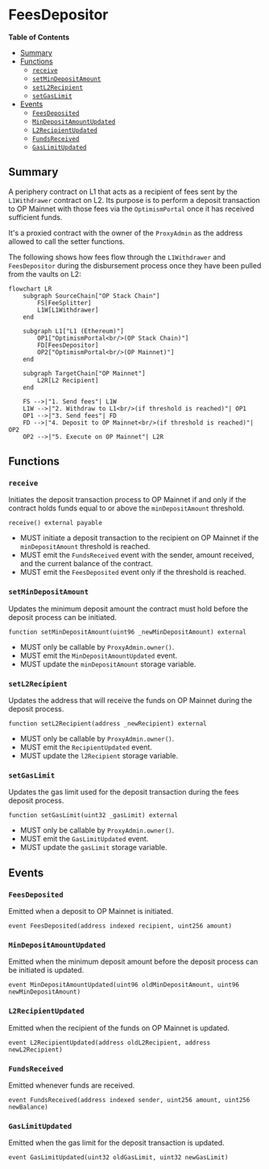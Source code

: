 # FeesDepositor

<!-- START doctoc generated TOC please keep comment here to allow auto update -->
<!-- DON'T EDIT THIS SECTION, INSTEAD RE-RUN doctoc TO UPDATE -->
**Table of Contents**

- [Summary](#summary)
- [Functions](#functions)
  - [`receive`](#receive)
  - [`setMinDepositAmount`](#setmindepositamount)
  - [`setL2Recipient`](#setl2recipient)
  - [`setGasLimit`](#setgaslimit)
- [Events](#events)
  - [`FeesDeposited`](#feesdeposited)
  - [`MinDepositAmountUpdated`](#mindepositamountupdated)
  - [`L2RecipientUpdated`](#l2recipientupdated)
  - [`FundsReceived`](#fundsreceived)
  - [`GasLimitUpdated`](#gaslimitupdated)

<!-- END doctoc generated TOC please keep comment here to allow auto update -->

## Summary

A periphery contract on L1 that acts as a recipient of fees sent by the `L1Withdrawer` contract on L2.
Its purpose is to perform a deposit transaction to OP Mainnet with those fees via the `OptimismPortal` once
it has received sufficient funds.

It's a proxied contract with the owner of the `ProxyAdmin` as the address allowed to call the setter functions.

The following shows how fees flow through the `L1Withdrawer` and `FeesDepositor` during the disbursement process once
they have been pulled from the vaults on L2:

```mermaid
flowchart LR
    subgraph SourceChain["OP Stack Chain"]
        FS[FeeSplitter]
        L1W[L1Withdrawer]
    end

    subgraph L1["L1 (Ethereum)"]
        OP1["OptimismPortal<br/>(OP Stack Chain)"]
        FD[FeesDepositor]
        OP2["OptimismPortal<br/>(OP Mainnet)"]
    end

    subgraph TargetChain["OP Mainnet"]
        L2R[L2 Recipient]
    end

    FS -->|"1. Send fees"| L1W
    L1W -->|"2. Withdraw to L1<br/>(if threshold is reached)"| OP1
    OP1 -->|"3. Send fees"| FD
    FD -->|"4. Deposit to OP Mainnet<br/>(if threshold is reached)"| OP2
    OP2 -->|"5. Execute on OP Mainnet"| L2R
```

## Functions

### `receive`

Initiates the deposit transaction process to OP Mainnet if and only if the contract holds funds equal to or above
the `minDepositAmount` threshold.

```solidity
receive() external payable
```

- MUST initiate a deposit transaction to the recipient on OP Mainnet if the `minDepositAmount` threshold is reached.
- MUST emit the `FundsReceived` event with the sender, amount received, and the current balance of the contract.
- MUST emit the `FeesDeposited` event only if the threshold is reached.

### `setMinDepositAmount`

Updates the minimum deposit amount the contract must hold before the deposit process can be initiated.

```solidity
function setMinDepositAmount(uint96 _newMinDepositAmount) external
```

- MUST only be callable by `ProxyAdmin.owner()`.
- MUST emit the `MinDepositAmountUpdated` event.
- MUST update the `minDepositAmount` storage variable.

### `setL2Recipient`

Updates the address that will receive the funds on OP Mainnet during the deposit process.

```solidity
function setL2Recipient(address _newRecipient) external
```

- MUST only be callable by `ProxyAdmin.owner()`.
- MUST emit the `RecipientUpdated` event.
- MUST update the `l2Recipient` storage variable.

### `setGasLimit`

Updates the gas limit used for the deposit transaction during the fees deposit process.

```solidity
function setGasLimit(uint32 _gasLimit) external
```

- MUST only be callable by `ProxyAdmin.owner()`.
- MUST emit the `GasLimitUpdated` event.
- MUST update the `gasLimit` storage variable.

## Events

### `FeesDeposited`

Emitted when a deposit to OP Mainnet is initiated.

```solidity
event FeesDeposited(address indexed recipient, uint256 amount)
```

### `MinDepositAmountUpdated`

Emitted when the minimum deposit amount before the deposit process can be initiated is updated.

```solidity
event MinDepositAmountUpdated(uint96 oldMinDepositAmount, uint96 newMinDepositAmount)
```

### `L2RecipientUpdated`

Emitted when the recipient of the funds on OP Mainnet is updated.

```solidity
event L2RecipientUpdated(address oldL2Recipient, address newL2Recipient)
```

### `FundsReceived`

Emitted whenever funds are received.

```solidity
event FundsReceived(address indexed sender, uint256 amount, uint256 newBalance)
```

### `GasLimitUpdated`

Emitted when the gas limit for the deposit transaction is updated.

```solidity
event GasLimitUpdated(uint32 oldGasLimit, uint32 newGasLimit)
```
